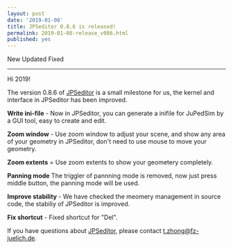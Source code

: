 ```yaml
---
layout: post
date: '2019-01-08'
title: JPSeditor 0.8.6 is released!
permalink: 2019-01-08-release_v086.html
published: yes
---
```


<link rel="stylesheet" href="https://use.fontawesome.com/releases/v5.3.1/css/all.css" integrity="sha384-mzrmE5qonljUremFsqc01SB46JvROS7bZs3IO2EmfFsd15uHvIt+Y8vEf7N7fWAU" crossorigin="anonymous">

<i class="far fa-plus-square"></i> New 
<i class="far fa-caret-square-up"></i> Updated
<i class="far fa-check-square"></i> Fixed

----

Hi 2019!

The version 0.8.6 of [JPSeditor](http://www.jupedsim.org/jpseditor/)  is a small milestone for us, the kernel and interface in JPSeditor has been improved.

<i class="far fa-plus-square"></i> **Write ini-file** - Now in JPSeditor, you can generate a inifile for JuPedSim by a GUI tool, easy to create and edit.

<i class="far fa-plus-square"></i> **Zoom window** - Use zoom window to adjust your scene, and show any area of your geometry in JPSeditor, don't need to use mouse to move your geometry.

<i class="far fa-plus-square"></i> **Zoom extents** = Use zoom extents to show your geometery completely.

<i class="far fa-caret-square-up"></i> **Panning mode** The triggler of pannning mode is removed, now just press middle button, the panning mode will be used.

<i class="far fa-caret-square-up"></i> **Improve stability** - We have checked the meomery management in source code, the stabiliy of JPSeditor is improved.

<i class="far fa-check-square"></i> **Fix shortcut** - Fixed shortcut for "Del".


If you have questions about [JPSeditor](http://www.jupedsim.org/jpseditor/), please contact <t.zhong@fz-juelich.de>.